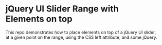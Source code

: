 # jQuery UI Slider Range with Elements on top
This repo demonstrates how to place elements on top of a jQuery UI slider, at a given point on the range, using the CSS left attribute, and some jQuery.
